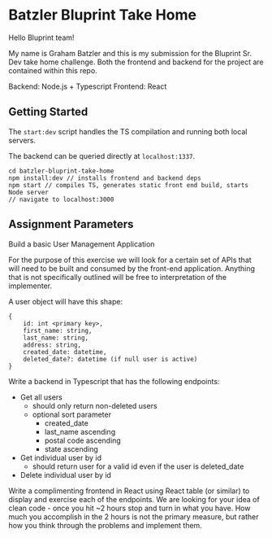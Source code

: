 # Batzler Bluprint Take Home

Hello Bluprint team!

My name is Graham Batzler and this is my submission for the Bluprint Sr. Dev take home challenge. Both the frontend and backend for the project are contained within this repo.

Backend: Node.js + Typescript
Frontend: React

## Getting Started

The `start:dev` script handles the TS compilation and running both local servers.

The backend can be queried directly at `localhost:1337`.

```
cd batzler-bluprint-take-home
npm install:dev // installs frontend and backend deps
npm start // compiles TS, generates static front end build, starts Node server
// navigate to localhost:3000
```

## Assignment Parameters

Build a basic User Management Application

For the purpose of this exercise we will look for a certain set of APIs that will need to be built and consumed by the front-end application. Anything that is not specifically outlined will be free to interpretation of the implementer.

A user object will have this shape:
```
{
    id: int <primary key>,
    first_name: string,
    last_name: string,
    address: string,
    created_date: datetime,
    deleted_date?: datetime (if null user is active)
}
```

Write a backend in Typescript that has the following endpoints:

* Get all users
    * should only return non-deleted users
    * optional sort parameter
        * created_date
        * last_name ascending
        * postal code ascending
        * state ascending
* Get individual user by id
    * should return user for a valid id even if the user is deleted_date
* Delete individual user by id


Write a complimenting frontend in React using React table (or similar) to display and exercise each of the endpoints. We are looking for your idea of clean code - once you hit ~2 hours stop and turn in what you have. How much you accomplish in the 2 hours is not the primary measure, but rather how you think through the problems and implement them.
